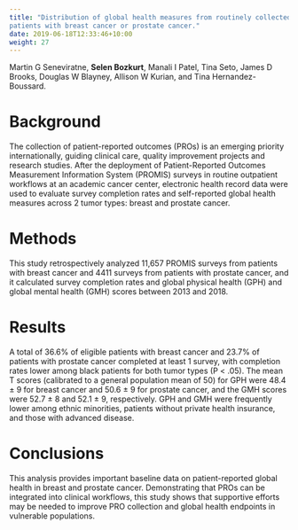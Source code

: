 ```yaml
---
title: "Distribution of global health measures from routinely collected promis surveys in
patients with breast cancer or prostate cancer."
date: 2019-06-18T12:33:46+10:00
weight: 27
---
```


Martin G Seneviratne, **Selen Bozkurt**, Manali I Patel, Tina Seto, James D Brooks, Douglas W Blayney, Allison W Kurian, and Tina Hernandez-Boussard.

# Background
The collection of patient-reported outcomes (PROs) is an emerging priority internationally, guiding clinical care, quality improvement projects and research studies. After the deployment of Patient-Reported Outcomes Measurement Information System (PROMIS) surveys in routine outpatient workflows at an academic cancer center, electronic health record data were used to evaluate survey completion rates and self-reported global health measures across 2 tumor types: breast and prostate cancer.

# Methods
This study retrospectively analyzed 11,657 PROMIS surveys from patients with breast cancer and 4411 surveys from patients with prostate cancer, and it calculated survey completion rates and global physical health (GPH) and global mental health (GMH) scores between 2013 and 2018.

# Results
A total of 36.6% of eligible patients with breast cancer and 23.7% of patients with prostate cancer completed at least 1 survey, with completion rates lower among black patients for both tumor types (P < .05). The mean T scores (calibrated to a general population mean of 50) for GPH were 48.4 ± 9 for breast cancer and 50.6 ± 9 for prostate cancer, and the GMH scores were 52.7 ± 8 and 52.1 ± 9, respectively. GPH and GMH were frequently lower among ethnic minorities, patients without private health insurance, and those with advanced disease.

# Conclusions
This analysis provides important baseline data on patient-reported global health in breast and prostate cancer. Demonstrating that PROs can be integrated into clinical workflows, this study shows that supportive efforts may be needed to improve PRO collection and global health endpoints in vulnerable populations.
